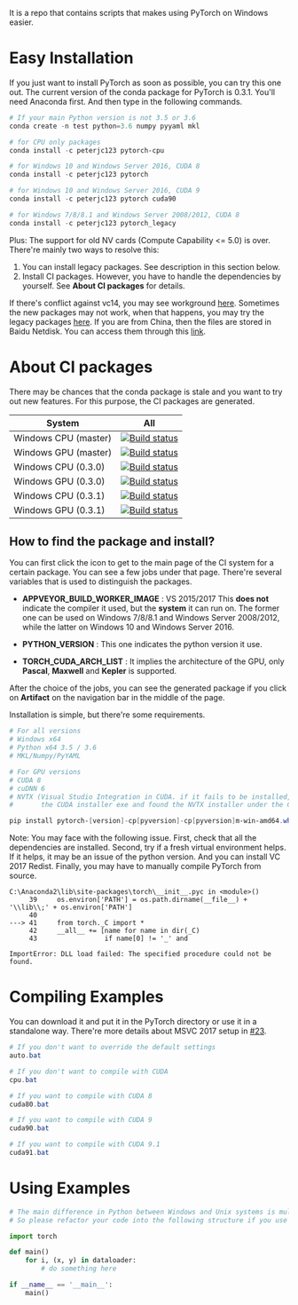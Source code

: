 It is a repo that contains scripts that makes using PyTorch on Windows easier.

# Easy Installation
If you just want to install PyTorch as soon as possible, you can try this one out.
The current version of the conda package for PyTorch is 0.3.1.
You'll need Anaconda first. And then type in the following commands.
```Powershell
# If your main Python version is not 3.5 or 3.6
conda create -n test python=3.6 numpy pyyaml mkl

# for CPU only packages
conda install -c peterjc123 pytorch-cpu

# for Windows 10 and Windows Server 2016, CUDA 8
conda install -c peterjc123 pytorch

# for Windows 10 and Windows Server 2016, CUDA 9
conda install -c peterjc123 pytorch cuda90

# for Windows 7/8/8.1 and Windows Server 2008/2012, CUDA 8
conda install -c peterjc123 pytorch_legacy
```
Plus: The support for old NV cards (Compute Capability <= 5.0) is over. 
There're mainly two ways to resolve this:
1. You can install legacy packages. See description in this section below.
2. Install CI packages. However, you have to handle the dependencies by yourself. See __About CI packages__ for details.

If there's conflict against vc14, you may see workground [here](https://github.com/peterjc123/pytorch-scripts/issues/3).
Sometimes the new packages may not work, when that happens, you may try the legacy packages [here](https://drive.google.com/drive/folders/0B-X0-FlSGfCYdTNldW02UGl4MXM?usp=sharing). If you are from China, then the files are stored in Baidu Netdisk. You can access them through this [link](https://pan.baidu.com/s/1dF6ayLr).

# About CI packages

There may be chances that the conda package is stale and you want to try out new features. For this purpose, the CI packages are generated. 

| System                   | All                                      |
| ------------------------ | ---------------------------------------- |
| Windows CPU (master)     | [![Build status](https://ci.appveyor.com/api/projects/status/8xiih9d2w4pwnq4k/branch/windows-full?svg=true)](https://ci.appveyor.com/project/peterjc123/pytorch/branch/windows-full) |
| Windows GPU (master)     | [![Build status](https://ci.appveyor.com/api/projects/status/y6geguaq83igjh58/branch/windows-full?svg=true)](https://ci.appveyor.com/project/peterjc123/pytorch-elheu/branch/windows-full) |
| Windows CPU (0.3.0)      | [![Build status](https://ci.appveyor.com/api/projects/status/8xiih9d2w4pwnq4k/branch/v0.3.0_win?svg=true)](https://ci.appveyor.com/project/peterjc123/pytorch/branch/v0.3.0_win) |
| Windows GPU (0.3.0)      | [![Build status](https://ci.appveyor.com/api/projects/status/y6geguaq83igjh58/branch/v0.3.0_win?svg=true)](https://ci.appveyor.com/project/peterjc123/pytorch-elheu/branch/v0.3.0_win) |
| Windows CPU (0.3.1)      | [![Build status](https://ci.appveyor.com/api/projects/status/8xiih9d2w4pwnq4k/branch/v0.3.1_win?svg=true)](https://ci.appveyor.com/project/peterjc123/pytorch/branch/v0.3.1_win) |
| Windows GPU (0.3.1)      | [![Build status](https://ci.appveyor.com/api/projects/status/y6geguaq83igjh58/branch/v0.3.1_win?svg=true)](https://ci.appveyor.com/project/peterjc123/pytorch-elheu/branch/v0.3.1_win) |

## How to find the package and install?

You can first click the icon to get to the main page of the CI system for a certain package. You can see a few jobs under that page. There're several variables that is used to distinguish the packages.

- **APPVEYOR\_BUILD\_WORKER_IMAGE** : VS 2015/2017 This **does not** indicate the compiler it used, but the **system** it can run on. The former one can be used on Windows 7/8/8.1 and Windows Server 2008/2012, while the latter on Windows 10 and Windows Server 2016.


- **PYTHON_VERSION** : This one indicates the python version it use. 


- **TORCH\_CUDA\_ARCH\_LIST** : It implies the architecture of the GPU, only **Pascal**, **Maxwell** and **Kepler** is supported.

After the choice of the jobs, you can see the generated package if you click on **Artifact** on the navigation bar in the middle of the page.

Installation is simple, but there're some requirements.

```powershell
# For all versions
# Windows x64
# Python x64 3.5 / 3.6
# MKL/Numpy/PyYAML

# For GPU versions
# CUDA 8
# cuDNN 6
# NVTX (Visual Studio Integration in CUDA. if it fails to be installed, you can extract
#       the CUDA installer exe and found the NVTX installer under the CUDAVisualStudioIntegration)

pip install pytorch-[version]-cp[pyversion]-cp[pyversion]m-win-amd64.whl
```

Note: You may face with the following issue. First, check that all the dependencies are installed. Second, try if a fresh virtual environment helps. If it helps, it may be an issue of the python version. And you can install VC 2017 Redist. Finally, you may have to manually compile PyTorch from source.

```pytb
C:\Anaconda2\lib\site-packages\torch\__init__.pyc in <module>()
     39     os.environ['PATH'] = os.path.dirname(__file__) + '\\lib\\;' + os.environ['PATH']
     40
---> 41     from torch._C import *
     42     __all__ += [name for name in dir(_C)
     43                 if name[0] != '_' and

ImportError: DLL load failed: The specified procedure could not be found.
```

# Compiling Examples
You can download it and put it in the PyTorch directory or use it in a standalone way.
There're more details about MSVC 2017 setup in [#23](https://github.com/peterjc123/pytorch-scripts/issues/23).
```Powershell
# If you don't want to override the default settings
auto.bat

# If you don't want to compile with CUDA
cpu.bat

# If you want to compile with CUDA 8
cuda80.bat

# If you want to compile with CUDA 9
cuda90.bat

# If you want to compile with CUDA 9.1
cuda91.bat

```

# Using Examples
```Python
# The main difference in Python between Windows and Unix systems is multiprocessing
# So please refactor your code into the following structure if you use DataLoader

import torch

def main()
    for i, (x, y) in dataloader:
        # do something here

if __name__ == '__main__':
    main()
```
